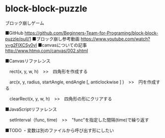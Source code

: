 # block-block-puzzle
ブロック崩しゲーム

■GitHub
https://github.com/Beginners-Team-for-Programing/block-block-puzzle/pull/1
■ブロック崩し参考動画
https://www.youtube.com/watch?v=g2FlXCSy0yI
■canvasについての記事
http://www.htmq.com/canvas/002.shtml

■Canvasリファレンス

　rect(x, y, w, h)　>>　四角形を作成する

　arc(x, y, radius, startAngle, endAngle [, anticlockwise ] )　>>　円を作成する

　clearRect(x, y, w, h)　>>　四角形の形にクリアする

■JavaScriptリファレンス

　setInterval（func, time)　>>　"func"を指定した間隔(time)で繰り返す

■TODO
・変数は別のファイルから呼び出す形にしたい